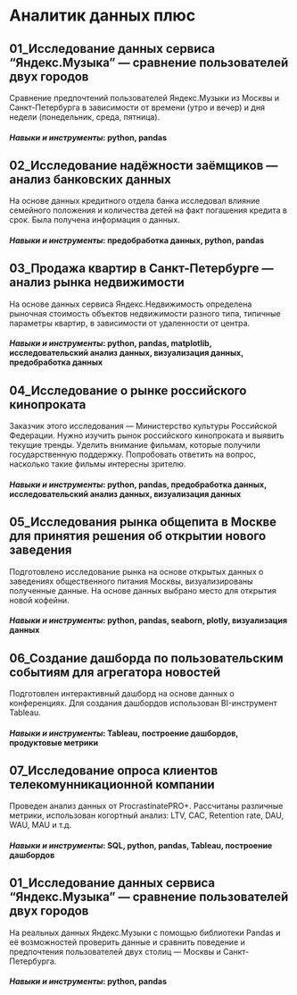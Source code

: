 # Аналитик данных плюс
## 01_Исследование данных сервиса “Яндекс.Музыка” — сравнение пользователей двух городов
Сравнение предпочтений пользователей Яндекс.Музыки из Москвы и Санкт-Петербурга в зависимости от времени (утро и вечер) и дня недели (понедельник, среда, пятница).
#### *Навыки и инструменты*: python, pandas
## 02_Исследование надёжности заёмщиков — анализ банковских данных
На основе данных кредитного отдела банка исследовал влияние семейного положения и
количества детей на факт погашения кредита в срок. Была получена информация о
данных.
#### *Навыки и инструменты*: предобработка данных, python, pandas
## 03_Продажа квартир в Санкт-Петербурге — анализ рынка недвижимости
На основе данных сервиса Яндекс.Недвижимость определена рыночная стоимость
объектов недвижимости разного типа, типичные параметры квартир, в зависимости от
удаленности от центра.
#### *Навыки и инструменты*: python, pandas, matplotlib, исследовательский анализ данных, визуализация данных, предобработка данных
## 04_Исследование о рынке российского кинопроката
Заказчик этого исследования — Министерство культуры Российской Федерации.
Нужно изучить рынок российского кинопроката и выявить текущие тренды. Уделить внимание фильмам, которые получили государственную поддержку. Попробовать ответить на вопрос, насколько такие фильмы интересны зрителю.
#### *Навыки и инструменты*: python, pandas, предобработка данных, исследовательский анализ данных, визуализация данных
## 05_Исследования рынка общепита в Москве для принятия решения об открытии нового заведения
Подготовлено исследование рынка на основе открытых данных о заведениях общественного питания Москвы, визуализированы полученные данные. На основе данных выбрано место для открытия новой кофейни.
#### *Навыки и инструменты*: python, pandas, seaborn, plotly, визуализация данных
## 06_Создание дашборда по пользовательским событиям для агрегатора новостей
Подготовлен интерактивный дашборд на основе данных о конференциях. Для создания дашбордов использован BI-инструмент Tableau.
#### *Навыки и инструменты*: Tableau, построение дашбордов, продуктовые метрики
## 07_Исследование опроса клиентов телекомунникационной компании
Проведен анализ данных от ProcrastinatePRO+.
Рассчитаны различные метрики, использован когортный анализ: LTV, CAC, Retention rate, DAU, WAU, MAU и т.д.
#### *Навыки и инструменты*: SQL, python, pandas, Tableau, построение дашбордов
## 01_Исследование данных сервиса “Яндекс.Музыка” — сравнение пользователей двух городов
На реальных данных Яндекс.Музыки c помощью библиотеки Pandas и её возможностей проверить данные и сравнить поведение и предпочтения пользователей двух столиц — Москвы и Санкт-Петербурга.
#### *Навыки и инструменты*: python, pandas
